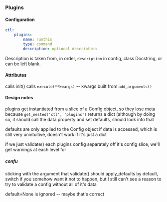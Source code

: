 
### Plugins

#### Configuration

```yaml
ctl:
	plugins:
		name: runthis
		type: command
		description: optional description
```

Description is taken from, in order, `description` in config, class Docstring, or can be left blank.

#### Attributes


calls init()
calls `execute(**kwargs)` -- kwargs built from `add_arguments()`


#### Design notes

plugins get instantiated from a slice of a Config object, so they lose meta because `get_nested('ctl', 'plugins')` returns a dict (although by doing so, it should call the data property and set defaults, should look into that

defaults are only applied to the Config object if data is accessed, which is still very unintuitive, doesn't work if it's just a dict

if we just validate() each plugins config separately off it's config slice, we'll get warnings at each level for

##### confu

sticking with the argument that validate() should apply_defaults by default, switch if you somehow want it not to happen, but I still can't see a reason to try to validate a config without all of it's data

default=None is ignored -- maybe that's correct
